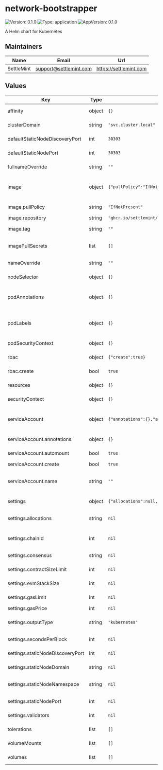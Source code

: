 # network-bootstrapper

![Version: 0.1.0](https://img.shields.io/badge/Version-0.1.0-informational?style=flat-square) ![Type: application](https://img.shields.io/badge/Type-application-informational?style=flat-square) ![AppVersion: 0.1.0](https://img.shields.io/badge/AppVersion-0.1.0-informational?style=flat-square)

A Helm chart for Kubernetes

## Maintainers

| Name | Email | Url |
| ---- | ------ | --- |
| SettleMint | <support@settlemint.com> | <https://settlemint.com> |

## Values

| Key | Type | Default | Description |
|-----|------|---------|-------------|
| affinity | object | `{}` | Affinity and anti-affinity rules influencing pod placement. |
| clusterDomain | string | `"svc.cluster.local"` | Kubernetes cluster DNS suffix. Used when staticNodeDomain is not explicitly provided. |
| defaultStaticNodeDiscoveryPort | int | `30303` | Default discovery port for generated static node URIs when per-run settings are omitted. |
| defaultStaticNodePort | int | `30303` | Default P2P port for generated static node URIs when per-run settings are omitted. |
| fullnameOverride | string | `""` | Fully qualified name override for resources created by this release. |
| image | object | `{"pullPolicy":"IfNotPresent","repository":"ghcr.io/settlemint/network-bootstrapper","tag":""}` | Container image settings for the network bootstrapper workload. See https://kubernetes.io/docs/concepts/containers/images/ for background. |
| image.pullPolicy | string | `"IfNotPresent"` | Image pull policy controlling when Kubernetes re-fetches the image layer manifest. |
| image.repository | string | `"ghcr.io/settlemint/network-bootstrapper"` | OCI repository hosting the network bootstrapper image. |
| image.tag | string | `""` | Image tag override. Defaults to the chart's `.appVersion` when left empty. |
| imagePullSecrets | list | `[]` | Image pull secrets enabling access to private registries. See https://kubernetes.io/docs/tasks/configure-pod-container/pull-image-private-registry/ for usage. |
| nameOverride | string | `""` | Short name override applied to chart-scoped resource names. |
| nodeSelector | object | `{}` | Node selector constraints for scheduling the bootstrapper pod. |
| podAnnotations | object | `{}` | Pod-level annotations merged onto the generated pod template metadata. See https://kubernetes.io/docs/concepts/overview/working-with-objects/annotations/. |
| podLabels | object | `{}` | Pod-level labels applied to the pod template metadata. See https://kubernetes.io/docs/concepts/overview/working-with-objects/labels/. |
| podSecurityContext | object | `{}` | Pod-level security context applied to all containers in the pod. |
| rbac | object | `{"create":true}` | RBAC resources granting ConfigMap access for Kubernetes output workflows. |
| rbac.create | bool | `true` | Whether to create Role and RoleBinding objects targeting the service account. |
| resources | object | `{}` | Resource requests and limits for the bootstrapper container. |
| securityContext | object | `{}` | Container security context applied to the bootstrapper container. |
| serviceAccount | object | `{"annotations":{},"automount":true,"create":true,"name":""}` | Service account configuration for the bootstrapper pod. See https://kubernetes.io/docs/concepts/security/service-accounts/ for details. |
| serviceAccount.annotations | object | `{}` | Additional metadata annotations applied to the service account object. |
| serviceAccount.automount | bool | `true` | Automatically mount the service account token into the pod. |
| serviceAccount.create | bool | `true` | Whether to create a service account automatically. |
| serviceAccount.name | string | `""` | Existing service account name to use instead of one generated by the chart. If unset and `serviceAccount.create` is true, a name is derived from the chart fullname. |
| settings | object | `{"allocations":null,"chainId":null,"consensus":null,"contractSizeLimit":null,"evmStackSize":null,"gasLimit":null,"gasPrice":null,"outputType":"kubernetes","secondsPerBlock":null,"staticNodeDiscoveryPort":null,"staticNodeDomain":null,"staticNodeNamespace":null,"staticNodePort":null,"validators":null}` | Network bootstrapper CLI settings translated into command-line flags. |
| settings.allocations | string | `nil` | Filesystem path, accessible to the job, pointing to a JSON file with initial account allocations. Omit to skip pre-funded accounts. |
| settings.chainId | int | `nil` | Explicit chain ID applied to the genesis configuration. Defaults to a random value in the 40000-50000 range when omitted. |
| settings.consensus | string | `nil` | Consensus engine to configure for the network (IBFTv2 or QBFT). Default: "QBFT". |
| settings.contractSizeLimit | int | `nil` | Contract size limit in bytes enforced by the EVM. Default: 2147483647. |
| settings.evmStackSize | int | `nil` | Maximum EVM stack size allowed for contract execution. Default: 2048. |
| settings.gasLimit | int | `nil` | Genesis block gas limit value expressed in decimal. Default: 9007199254740991. |
| settings.gasPrice | int | `nil` | Base gas price in wei applied to the chain. Default: 0. |
| settings.outputType | string | `"kubernetes"` | Destination for generated artefacts: `screen` (stdout), `file` (write to volume), or `kubernetes` (persist as Kubernetes secrets/configmaps). Default: "screen". |
| settings.secondsPerBlock | int | `nil` | Target block time in seconds encoded into genesis. Default: 2. |
| settings.staticNodeDiscoveryPort | int | `nil` | Discovery port used in static node enode URIs. Default: `defaultStaticNodeDiscoveryPort`. |
| settings.staticNodeDomain | string | `nil` | DNS suffix appended to static node hostnames (for example: "svc.cluster.local"). Default: `clusterDomain`. |
| settings.staticNodeNamespace | string | `nil` | Namespace segment inserted between service and domain in static node hostnames. Default: release namespace. |
| settings.staticNodePort | int | `nil` | P2P port used in static node enode URIs. Default: `defaultStaticNodePort`. |
| settings.validators | int | `nil` | Number of validator node definitions the bootstrapper generates. Default: 4. |
| tolerations | list | `[]` | Kubernetes tolerations assigned to the bootstrapper pod. |
| volumeMounts | list | `[]` | Additional volume mounts added to the bootstrapper container. |
| volumes | list | `[]` | Additional volumes injected into the deployment pod spec. |
